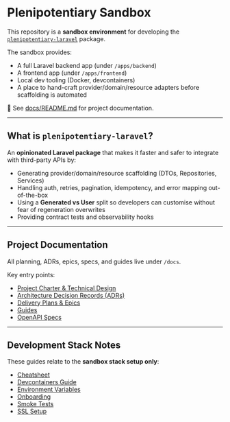 # Plenipotentiary Sandbox

This repository is a **sandbox environment** for developing the [`plenipotentiary-laravel`](packages/plenipotentiary-laravel) package.

The sandbox provides:

- A full Laravel backend app (under `/apps/backend`)
- A frontend app (under `/apps/frontend`)
- Local dev tooling (Docker, devcontainers)
- A place to hand-craft provider/domain/resource adapters before scaffolding is automated

📖 See [docs/README.md](docs/README.md) for project documentation.

---

## What is `plenipotentiary-laravel`?

An **opinionated Laravel package** that makes it faster and safer to integrate with third-party APIs by:

- Generating provider/domain/resource scaffolding (DTOs, Repositories, Services)
- Handling auth, retries, pagination, idempotency, and error mapping out-of-the-box
- Using a **Generated vs User** split so developers can customise without fear of regeneration overwrites
- Providing contract tests and observability hooks

---

## Project Documentation

All planning, ADRs, epics, specs, and guides live under `/docs`.

Key entry points:

- [Project Charter & Technical Design](docs/charter/project-charter.md)
- [Architecture Decision Records (ADRs)](docs/adr/)
- [Delivery Plans & Epics](docs/delivery/)
- [Guides](docs/guides/)
- [OpenAPI Specs](docs/openapi/)

---

## Development Stack Notes

These guides relate to the **sandbox stack setup only**:

- [Cheatsheet](docs/stack-info/CHEATSHEET.md)
- [Devcontainers Guide](docs/stack-info/devcontainers-guide.md)
- [Environment Variables](docs/stack-info/ENV.md)
- [Onboarding](docs/stack-info/ONBOARDING.md)
- [Smoke Tests](docs/stack-info/SMOKE.md)
- [SSL Setup](docs/stack-i)
